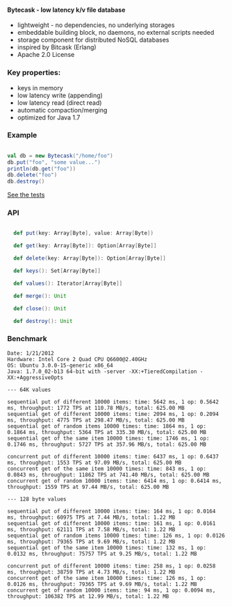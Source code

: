 #### Bytecask - low latency k/v file database ####

* lightweight - no dependencies, no underlying storages
* embeddable building block, no daemons, no external scripts needed
* storage component for distributed NoSQL databases
* inspired by Bitcask (Erlang)
* Apache 2.0 License

### Key properties: ###

* keys in memory
* low latency write (appending)
* low latency read (direct read)
* automatic compaction/merging
* optimized for Java 1.7

### Example ###

```scala

val db = new Bytecask("/home/foo")
db.put("foo", "some value...")
println(db.get("foo"))
db.delete("foo")
db.destroy()
```
[See the tests](https://github.com/pbudzik/bytecask/blob/master/src/test/scala/bytecask/BasicSuite.scala)

### API ###
```scala

  def put(key: Array[Byte], value: Array[Byte])

  def get(key: Array[Byte]): Option[Array[Byte]]

  def delete(key: Array[Byte]): Option[Array[Byte]]

  def keys(): Set[Array[Byte]]

  def values(): Iterator[Array[Byte]]

  def merge(): Unit

  def close(): Unit

  def destroy(): Unit
```
### Benchmark ####
```
Date: 1/21/2012
Hardware: Intel Core 2 Quad CPU Q6600@2.40GHz
OS: Ubuntu 3.0.0-15-generic x86_64
Java: 1.7.0_02-b13 64-bit with -server -XX:+TieredCompilation -XX:+AggressiveOpts

--- 64K values

sequential put of different 10000 items: time: 5642 ms, 1 op: 0.5642 ms, throughput: 1772 TPS at 110.78 MB/s, total: 625.00 MB
sequential get of different 10000 items: time: 2094 ms, 1 op: 0.2094 ms, throughput: 4775 TPS at 298.47 MB/s, total: 625.00 MB
sequential get of random items 10000 times: time: 1864 ms, 1 op: 0.1864 ms, throughput: 5364 TPS at 335.30 MB/s, total: 625.00 MB
sequential get of the same item 10000 times: time: 1746 ms, 1 op: 0.1746 ms, throughput: 5727 TPS at 357.96 MB/s, total: 625.00 MB

concurrent put of different 10000 items: time: 6437 ms, 1 op: 0.6437 ms, throughput: 1553 TPS at 97.09 MB/s, total: 625.00 MB
concurrent get of the same item 10000 times: time: 843 ms, 1 op: 0.0843 ms, throughput: 11862 TPS at 741.40 MB/s, total: 625.00 MB
concurrent get of random 10000 items: time: 6414 ms, 1 op: 0.6414 ms, throughput: 1559 TPS at 97.44 MB/s, total: 625.00 MB

--- 128 byte values

sequential put of different 10000 items: time: 164 ms, 1 op: 0.0164 ms, throughput: 60975 TPS at 7.44 MB/s, total: 1.22 MB
sequential get of different 10000 items: time: 161 ms, 1 op: 0.0161 ms, throughput: 62111 TPS at 7.58 MB/s, total: 1.22 MB
sequential get of random items 10000 times: time: 126 ms, 1 op: 0.0126 ms, throughput: 79365 TPS at 9.69 MB/s, total: 1.22 MB
sequential get of the same item 10000 times: time: 132 ms, 1 op: 0.0132 ms, throughput: 75757 TPS at 9.25 MB/s, total: 1.22 MB

concurrent put of different 10000 items: time: 258 ms, 1 op: 0.0258 ms, throughput: 38759 TPS at 4.73 MB/s, total: 1.22 MB
concurrent get of the same item 10000 times: time: 126 ms, 1 op: 0.0126 ms, throughput: 79365 TPS at 9.69 MB/s, total: 1.22 MB
concurrent get of random 10000 items: time: 94 ms, 1 op: 0.0094 ms, throughput: 106382 TPS at 12.99 MB/s, total: 1.22 MB
```

